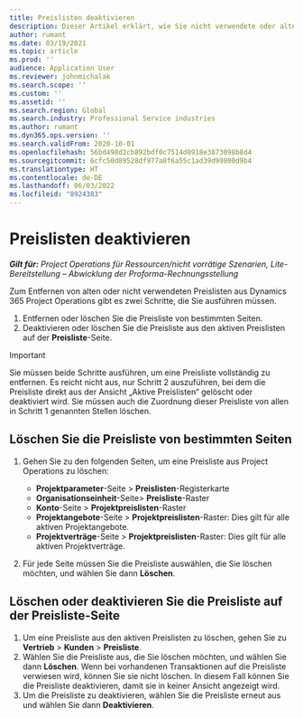 ```yaml
---
title: Preislisten deaktivieren
description: Dieser Artikel erklärt, wie Sie nicht verwendete oder alte Preislisten deaktivieren oder entfernen können.
author: rumant
ms.date: 03/19/2021
ms.topic: article
ms.prod: ''
audience: Application User
ms.reviewer: johnmichalak
ms.search.scope: ''
ms.custom: ''
ms.assetid: ''
ms.search.region: Global
ms.search.industry: Professional Service industries
ms.author: rumant
ms.dyn365.ops.version: ''
ms.search.validFrom: 2020-10-01
ms.openlocfilehash: 56bd498d2cb892bdf0c7514d0918e3873098b8d4
ms.sourcegitcommit: 6cfc50d89528df977a8f6a55c1ad39d99800d9b4
ms.translationtype: HT
ms.contentlocale: de-DE
ms.lasthandoff: 06/03/2022
ms.locfileid: "8924383"
---
```

# <a name="deactivate-price-lists"></a>Preislisten deaktivieren 

_**Gilt für:** Project Operations für Ressourcen/nicht vorrätige Szenarien, Lite-Bereitstellung – Abwicklung der Proforma-Rechnungsstellung_

Zum Entfernen von alten oder nicht verwendeten Preislisten aus Dynamics 365 Project Operations gibt es zwei Schritte, die Sie ausführen müssen. 

1. Entfernen oder löschen Sie die Preisliste von bestimmten Seiten.
2. Deaktivieren oder löschen Sie die Preisliste aus den aktiven Preislisten auf der **Preisliste**-Seite.

>[!IMPORTANT]
> Sie müssen beide Schritte ausführen, um eine Preisliste vollständig zu entfernen. Es reicht nicht aus, nur Schritt 2 auszuführen, bei dem die Preisliste direkt aus der Ansicht „Aktive Preislisten“ gelöscht oder deaktiviert wird. Sie müssen auch die Zuordnung dieser Preisliste von allen in Schritt 1 genannten Stellen löschen.

## <a name="delete-the-price-list-from-specific-pages"></a>Löschen Sie die Preisliste von bestimmten Seiten
1. Gehen Sie zu den folgenden Seiten, um eine Preisliste aus Project Operations zu löschen:  

      - **Projektparameter**-Seite > **Preislisten**-Registerkarte
      - **Organisationseinheit**-Seite> **Preisliste**-Raster
      - **Konto**-Seite > **Projektpreislisten**-Raster
      - **Projektangebote**-Seite > **Projektpreislisten**-Raster: Dies gilt für alle aktiven Projektangebote.
      - **Projektverträge**-Seite > **Projektpreislisten**-Raster: Dies gilt für alle aktiven Projektverträge.

 2. Für jede Seite müssen Sie die Preisliste auswählen, die Sie löschen möchten, und wählen Sie dann **Löschen**. 
 
## <a name="delete-or-deactivate-the-price-list-from-the-price-lists-page"></a>Löschen oder deaktivieren Sie die Preisliste auf der Preisliste-Seite
 
1. Um eine Preisliste aus den aktiven Preislisten zu löschen, gehen Sie zu **Vertrieb** > **Kunden** > **Preisliste**. 
2. Wählen Sie die Preisliste aus, die Sie löschen möchten, und wählen Sie dann **Löschen**. Wenn bei vorhandenen Transaktionen auf die Preisliste verwiesen wird, können Sie sie nicht löschen. In diesem Fall können Sie die Preisliste deaktivieren, damit sie in keiner Ansicht angezeigt wird. 
3. Um die Preisliste zu deaktivieren, wählen Sie die Preisliste erneut aus und wählen Sie dann **Deaktivieren**.   
